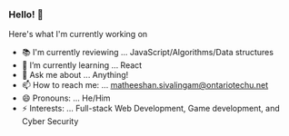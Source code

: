 ### Hello! 👋

Here's what I'm currently working on 
- 📚 I'm currently reviewing ... JavaScript/Algorithms/Data structures
- 🌱 I’m currently learning ... React
- 💬 Ask me about ... Anything!
- 📫 How to reach me: ... matheeshan.sivalingam@ontariotechu.net
- 😄 Pronouns: ... He/Him
- ⚡ Interests: ... Full-stack Web Development, Game development, and Cyber Security

